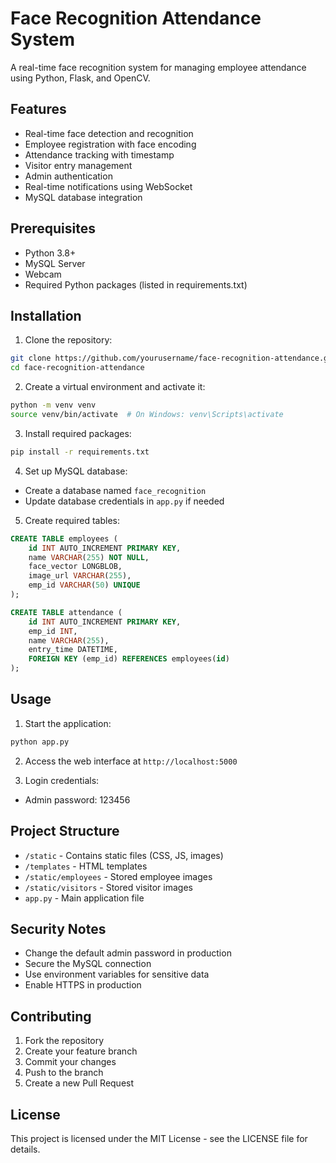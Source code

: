 # Face Recognition Attendance System

A real-time face recognition system for managing employee attendance using Python, Flask, and OpenCV.

## Features

- Real-time face detection and recognition
- Employee registration with face encoding
- Attendance tracking with timestamp
- Visitor entry management
- Admin authentication
- Real-time notifications using WebSocket
- MySQL database integration

## Prerequisites

- Python 3.8+
- MySQL Server
- Webcam
- Required Python packages (listed in requirements.txt)

## Installation

1. Clone the repository:
```bash
git clone https://github.com/yourusername/face-recognition-attendance.git
cd face-recognition-attendance
```

2. Create a virtual environment and activate it:
```bash
python -m venv venv
source venv/bin/activate  # On Windows: venv\Scripts\activate
```

3. Install required packages:
```bash
pip install -r requirements.txt
```

4. Set up MySQL database:
- Create a database named `face_recognition`
- Update database credentials in `app.py` if needed

5. Create required tables:
```sql
CREATE TABLE employees (
    id INT AUTO_INCREMENT PRIMARY KEY,
    name VARCHAR(255) NOT NULL,
    face_vector LONGBLOB,
    image_url VARCHAR(255),
    emp_id VARCHAR(50) UNIQUE
);

CREATE TABLE attendance (
    id INT AUTO_INCREMENT PRIMARY KEY,
    emp_id INT,
    name VARCHAR(255),
    entry_time DATETIME,
    FOREIGN KEY (emp_id) REFERENCES employees(id)
);
```

## Usage

1. Start the application:
```bash
python app.py
```

2. Access the web interface at `http://localhost:5000`

3. Login credentials:
- Admin password: 123456

## Project Structure

- `/static` - Contains static files (CSS, JS, images)
- `/templates` - HTML templates
- `/static/employees` - Stored employee images
- `/static/visitors` - Stored visitor images
- `app.py` - Main application file

## Security Notes

- Change the default admin password in production
- Secure the MySQL connection
- Use environment variables for sensitive data
- Enable HTTPS in production

## Contributing

1. Fork the repository
2. Create your feature branch
3. Commit your changes
4. Push to the branch
5. Create a new Pull Request

## License

This project is licensed under the MIT License - see the LICENSE file for details.
 
